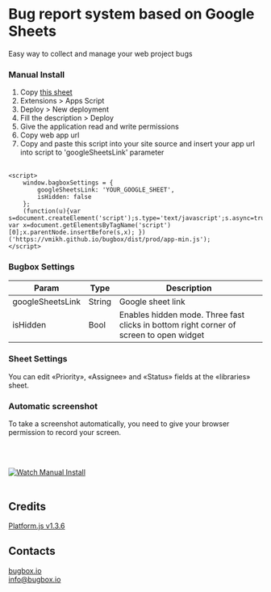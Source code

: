 # Bug report system based on Google Sheets
Easy way to collect and manage your web project bugs

### Manual Install

1. Copy <a href="https://docs.google.com/spreadsheets/d/1LypOCr8bA5WoSZPJF7C9ccuZR01zYfJO07qHg24L1Bw/copy" target="_blank">this sheet</a><br>
2. Extensions > Apps Script<br>
3. Deploy > New deployment<br>
4. Fill the description > Deploy<br>
5. Give the application read and write permissions<br>
6. Copy web app url<br>
7. Copy and paste this script into your site source and insert your app url into script to 'googleSheetsLink' parameter<br><br>
```
<script>
    window.bagboxSettings = {
        googleSheetsLink: 'YOUR_GOOGLE_SHEET',
        isHidden: false
    };
    (function(u){var s=document.createElement('script');s.type='text/javascript';s.async=true;s.type="module";s.src=u; var x=document.getElementsByTagName('script')[0];x.parentNode.insertBefore(s,x); })('https://vmikh.github.io/bugbox/dist/prod/app-min.js');
</script>
```

### Bugbox Settings

| Param            | Type             | Description                                                                            |
| ---------------- | ---------------- | -------------------------------------------------------------------------------------- |
| googleSheetsLink | String           | Google sheet link                                                                      |
| isHidden         | Bool             | Enables hidden mode. Three fast clicks in bottom right corner of screen to open widget |

### Sheet Settings
You can edit «Priority», «Assignee» and «Status» fields at the «libraries» sheet.

### Automatic screenshot
To take a screenshot automatically, you need to give your browser permission to record your screen.

<br><br>

[![Watch Manual Install](https://habrastorage.org/webt/jr/mc/pw/jrmcpwevamxcy6cljii54szep90.png)](https://vmikh.github.io/bugbox/tutorial)<br><br>

## Credits
[Platform.js v1.3.6](https://github.com/bestiejs/platform.js/)

## Contacts
[bugbox.io](https://bugbox.io/)<br>
[info@bugbox.io](info@bugbox.io)

